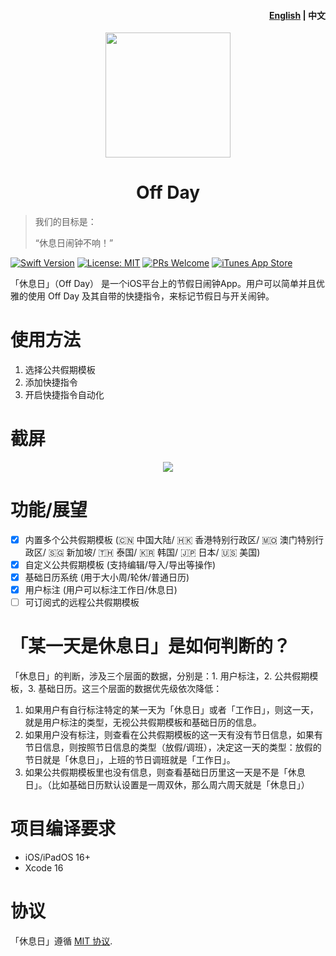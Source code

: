 <h4 align="right"><strong><a href="README.md">English</a></strong> | 中文</h4>

<div align="center">
    <img src="Off Day/Assets.xcassets/AppIcon.appiconset/zzz.png" width=200 height=200>
    <h1>Off Day</h1>
</div>

> 我们的目标是：
> 
> “休息日闹钟不响！”

[![Swift Version](https://img.shields.io/badge/swift-5.0-orange.svg)](https://swift.org/)
[![License: MIT](https://img.shields.io/badge/License-MIT-yellow.svg)](https://opensource.org/licenses/MIT)
[![PRs Welcome](https://img.shields.io/badge/PRs-welcome-brightgreen.svg?style=flat-square)](https://makeapullrequest.com)
[![iTunes App Store](https://img.shields.io/itunes/v/6501973975)](https://apps.apple.com/app/id6501973975)

「休息日」（Off Day） 是一个iOS平台上的节假日闹钟App。用户可以简单并且优雅的使用 Off Day 及其自带的快捷指令，来标记节假日与开关闹钟。

# 使用方法

1. 选择公共假期模板
2. 添加快捷指令
3. 开启快捷指令自动化

# 截屏
<div align="center">
    <img src="https://i.v2ex.co/0SL75bVd.png">
</div>

# 功能/展望

- [x] 内置多个公共假期模板 (🇨🇳 中国大陆/ 🇭🇰 香港特别行政区/ 🇲🇴 澳门特别行政区/ 🇸🇬 新加坡/ 🇹🇭 泰国/ 🇰🇷 韩国/ 🇯🇵 日本/ 🇺🇸 美国)
- [x] 自定义公共假期模板 (支持编辑/导入/导出等操作)
- [x] 基础日历系统 (用于大小周/轮休/普通日历)
- [x] 用户标注 (用户可以标注工作日/休息日)
- [ ] 可订阅式的远程公共假期模板

# 「某一天是休息日」是如何判断的？

「休息日」的判断，涉及三个层面的数据，分别是：1. 用户标注，2. 公共假期模板，3. 基础日历。这三个层面的数据优先级依次降低：

1. 如果用户有自行标注特定的某一天为「休息日」或者「工作日」，则这一天，就是用户标注的类型，无视公共假期模板和基础日历的信息。
2. 如果用户没有标注，则查看在公共假期模板的这一天有没有节日信息，如果有节日信息，则按照节日信息的类型（放假/调班），决定这一天的类型：放假的节日就是「休息日」，上班的节日调班就是「工作日」。
3. 如果公共假期模板里也没有信息，则查看基础日历里这一天是不是「休息日」。（比如基础日历默认设置是一周双休，那么周六周天就是「休息日」）

# 项目编译要求

- iOS/iPadOS 16+
- Xcode 16

# 协议

「休息日」遵循 [MIT 协议](LICENSE).
